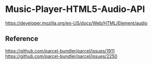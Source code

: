 # Music-Player-HTML5-Audio-API

https://developer.mozilla.org/en-US/docs/Web/HTML/Element/audio

## Reference

https://github.com/parcel-bundler/parcel/issues/1911  
https://github.com/parcel-bundler/parcel/issues/2250
